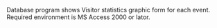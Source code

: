 Database program shows Visitor statistics graphic form for each event.
Required environment is MS Access 2000 or lator.

